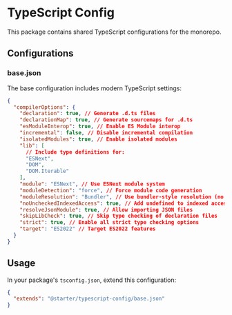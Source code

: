 # TypeScript Config

This package contains shared TypeScript configurations for the monorepo.

## Configurations

### base.json

The base configuration includes modern TypeScript settings:

```json
{
  "compilerOptions": {
    "declaration": true, // Generate .d.ts files
    "declarationMap": true, // Generate sourcemaps for .d.ts
    "esModuleInterop": true, // Enable ES Module interop
    "incremental": false, // Disable incremental compilation
    "isolatedModules": true, // Enable isolated modules
    "lib": [
      // Include type definitions for:
      "ESNext",
      "DOM",
      "DOM.Iterable"
    ],
    "module": "ESNext", // Use ESNext module system
    "moduleDetection": "force", // Force module code generation
    "moduleResolution": "Bundler", // Use bundler-style resolution (no file extensions needed)
    "noUncheckedIndexedAccess": true, // Add undefined to indexed access
    "resolveJsonModule": true, // Allow importing JSON files
    "skipLibCheck": true, // Skip type checking of declaration files
    "strict": true, // Enable all strict type checking options
    "target": "ES2022" // Target ES2022 features
  }
}
```

## Usage

In your package's `tsconfig.json`, extend this configuration:

```json
{
  "extends": "@starter/typescript-config/base.json"
}
```
